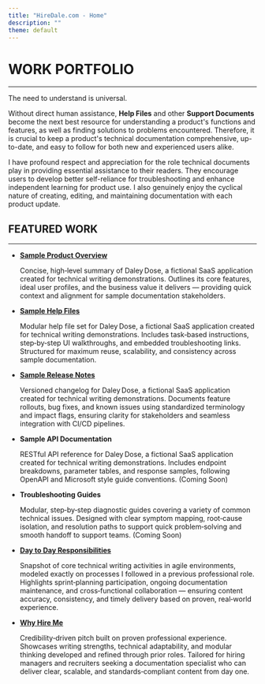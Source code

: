 ```yaml
---
title: "HireDale.com - Home"
description: ""
theme: default
---
```


# **WORK PORTFOLIO**
---
The need to understand is universal.

Without direct human assistance, <strong>Help Files</strong> and other <strong>Support Documents</strong> become the next best resource for understanding a product's functions and features, as well as finding solutions to problems encountered. Therefore, it is crucial to keep a product's technical documentation comprehensive, up-to-date, and easy to follow for both new and experienced users alike.

I have profound respect and appreciation for the role technical documents play in providing essential assistance to their readers. They encourage users to develop better self-reliance for troubleshooting and enhance independent learning for product use. I also genuinely enjoy the cyclical nature of creating, editing, and maintaining documentation with each product update.


## **FEATURED WORK**
---

- [**Sample Product Overview**](https://hiredale.github.io/daleydose/)
  
  Concise, high‑level summary of Daley Dose, a fictional SaaS application created for technical writing demonstrations. Outlines its core features, ideal user profiles, and the business value it delivers — providing quick context and alignment for sample documentation stakeholders.
  
- [**Sample Help Files**](https://hiredale.github.io/daleydose/help-files)
  
  Modular help file set for Daley Dose, a fictional SaaS application created for technical writing demonstrations. Includes task‑based instructions, step‑by‑step UI walkthroughs, and embedded troubleshooting links. Structured for maximum reuse, scalability, and consistency across sample documentation.

  
- [**Sample Release Notes**](https://hiredale.github.io/daleydose/release-notes-v1.4)
  
  Versioned changelog for Daley Dose, a fictional SaaS application created for technical writing demonstrations. Documents feature rollouts, bug fixes, and known issues using standardized terminology and impact flags, ensuring clarity for stakeholders and seamless integration with CI/CD pipelines.


- **Sample API Documentation**
  
  RESTful API reference for Daley Dose, a fictional SaaS application created for technical writing demonstrations. Includes endpoint breakdowns, parameter tables, and response samples, following OpenAPI and Microsoft style guide conventions. (Coming Soon)


- **Troubleshooting Guides**
  
  Modular, step‑by‑step diagnostic guides covering a variety of common technical issues. Designed with clear symptom mapping, root‑cause isolation, and resolution paths to support quick problem‑solving and smooth handoff to support teams. (Coming Soon)

- [**Day to Day Responsibilities**](/day-to-day)
  
  Snapshot of core technical writing activities in agile environments, modeled exactly on processes I followed in a previous professional role. Highlights sprint‑planning participation, ongoing documentation maintenance, and cross‑functional collaboration — ensuring content accuracy, consistency, and timely delivery based on proven, real‑world experience.

- [**Why Hire Me**](/why-hire-me)
  
  Credibility‑driven pitch built on proven professional experience. Showcases writing strengths, technical adaptability, and modular thinking developed and refined through prior roles. Tailored for hiring managers and recruiters seeking a documentation specialist who can deliver clear, scalable, and standards‑compliant content from day one.

